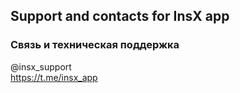 ## Support and contacts for InsX app 
### Связь и техническая поддержка 

@insx_support  
https://t.me/insx_app
